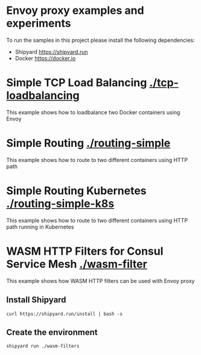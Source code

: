 # Envoy proxy examples and experiments

To run the samples in this project please install the following dependencies:
* Shipyard https://shipyard.run
* Docker https://docker.io

# Simple TCP Load Balancing [./tcp-loadbalancing](./tcp-loadbalancing)
This example shows how to loadbalance two Docker containers using Envoy

# Simple Routing [./routing-simple](./routing-simple)
This example shows how to route to two different containers using HTTP path

# Simple Routing Kubernetes [./routing-simple-k8s](./routing-simple-k8s)
This example shows how to route to two different containers using HTTP path running in Kubernetes

# WASM HTTP Filters for Consul Service Mesh [./wasm-filter](./wasm-filter)
This example shows how WASM HTTP filters can be used with Envoy proxy

## Install Shipyard

```
curl https://shipyard.run/install | bash -s
```

## Create the environment

```
shipyard run ./wasm-filters
```
